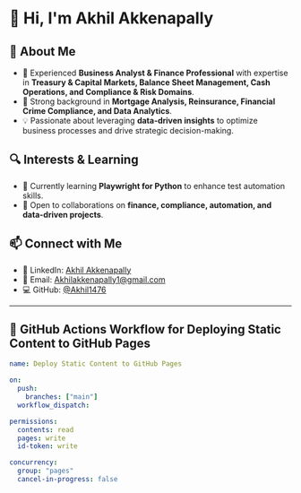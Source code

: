 # 👋 Hi, I'm Akhil Akkenapally  

## 🚀 About Me  
- 🎯 Experienced **Business Analyst & Finance Professional** with expertise in **Treasury & Capital Markets, Balance Sheet Management, Cash Operations, and Compliance & Risk Domains**.  
- 🏦 Strong background in **Mortgage Analysis, Reinsurance, Financial Crime Compliance, and Data Analytics**.  
- 💡 Passionate about leveraging **data-driven insights** to optimize business processes and drive strategic decision-making.  

## 🔍 Interests & Learning  
- 🌱 Currently learning **Playwright for Python** to enhance test automation skills.  
- 🤝 Open to collaborations on **finance, compliance, automation, and data-driven projects**.  

## 📫 Connect with Me  
- 💼 LinkedIn: [Akhil Akkenapally](https://www.linkedin.com/in/akhil-a-538b771b5)  
- 📧 Email: Akhilakkenapally1@gmail.com  
- 💻 GitHub: [@Akhil1476](https://github.com/Akhil1476)  

---

## 📄 GitHub Actions Workflow for Deploying Static Content to GitHub Pages  

```yaml
name: Deploy Static Content to GitHub Pages  

on:  
  push:  
    branches: ["main"]  
  workflow_dispatch:  

permissions:  
  contents: read  
  pages: write  
  id-token: write  

concurrency:  
  group: "pages"  
  cancel-in-progress: false  
